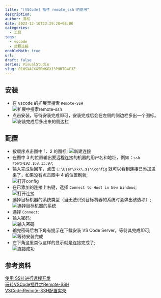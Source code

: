 ```yaml
---
title: "[VSCode] 插件 remote_ssh 的使用"
description: 
author: 清松
date: 2023-12-10T22:29:28+08:00
categories:
  - 工具
tags:
  - vscode
  - 远程连接
enableMath: true
url: 
draft: false
series: VisualStudio
slug: 01HSXACXX5RWKGX13PHRTG4CJZ
---
```

## 安装
- 在 vscode 的扩展里搜索 `Remote-SSH`  
![扩展中搜索remote-ssh](https://raw.githubusercontent.com/coderqs/wiki_img/master/%E5%B7%A5%E5%85%B7/%E7%BC%96%E7%A8%8B%E5%B7%A5%E5%85%B7/IDE/vscode/%E6%89%A9%E5%B1%95%E4%B8%AD%E6%90%9C%E7%B4%A2remote-ssh.PNG)  
- 点击安装，等待安装完成即可，安装完成后会在左侧的侧边栏多出一个图标。  
![安装完成后多出来的侧边栏](https://raw.githubusercontent.com/coderqs/wiki_img/master/%E5%B7%A5%E5%85%B7/%E7%BC%96%E7%A8%8B%E5%B7%A5%E5%85%B7/IDE/vscode/%E5%AE%89%E8%A3%85%E5%AE%8C%E6%88%90%E5%90%8E%E5%A4%9A%E5%87%BA%E6%9D%A5%E7%9A%84%E4%BE%A7%E8%BE%B9%E6%A0%8F.PNG)  

## 配置
- 按顺序点击图中 1、2 的图标; 
![新建连接](https://raw.githubusercontent.com/coderqs/wiki_img/master/%E5%B7%A5%E5%85%B7/%E7%BC%96%E7%A8%8B%E5%B7%A5%E5%85%B7/IDE/vscode/%E6%96%B0%E5%BB%BA%E8%BF%9E%E6%8E%A5.png)   
- 在图中 3 的位置输出要远程连接的机器的用户名和地址，例如：`ssh root@192.168.13.97`;  
- 输入完成后回车，点击 `C:\User\xxx\.ssh\config` 就可以看到连接已添加进来了，如果没有点击图中 4 的位置刷新;  
![打开config](https://raw.githubusercontent.com/coderqs/wiki_img/master/%E5%B7%A5%E5%85%B7/%E7%BC%96%E7%A8%8B%E5%B7%A5%E5%85%B7/IDE/vscode/%E6%89%93%E5%BC%80config.png)  
- 在已添加的连接上右键，选择 `Connect to Host in New Windows`;  
![打开连接](https://raw.githubusercontent.com/coderqs/wiki_img/master/%E5%B7%A5%E5%85%B7/%E7%BC%96%E7%A8%8B%E5%B7%A5%E5%85%B7/IDE/vscode/%E6%89%93%E5%BC%80%E8%BF%9E%E6%8E%A5.jpg)  
- 选择目标机器的系统类型（当无法识别目标机器的系统时会弹出该选项）;  
![选择目标机器的系统](https://raw.githubusercontent.com/coderqs/wiki_img/master/%E5%B7%A5%E5%85%B7/%E7%BC%96%E7%A8%8B%E5%B7%A5%E5%85%B7/IDE/vscode/%E9%80%89%E6%8B%A9%E7%9B%AE%E6%A0%87%E6%9C%BA%E5%99%A8%E7%9A%84%E7%B3%BB%E7%BB%9F.jpg)  
- 选择 `Connect`;  
- 输入密码;  
![输入密码](https://raw.githubusercontent.com/coderqs/wiki_img/master/%E5%B7%A5%E5%85%B7/%E7%BC%96%E7%A8%8B%E5%B7%A5%E5%85%B7/IDE/vscode/%E8%BE%93%E5%85%A5%E5%AF%86%E7%A0%81.png)  
- 输完密码后右下角有提示在下载安装 VS Code Server，等待其完成即可;  
![等待安装完成](https://raw.githubusercontent.com/coderqs/wiki_img/master/%E5%B7%A5%E5%85%B7/%E7%BC%96%E7%A8%8B%E5%B7%A5%E5%85%B7/IDE/vscode/%E8%BE%93%E5%85%A5%E5%AF%86%E7%A0%81%E5%90%8E%E7%AD%89%E5%BE%85%E5%AE%89%E8%A3%85%E5%AE%8C%E6%88%90.jpg)  
- 左下角这里类似这样的显示就是连接完成了;  
![连接成功](https://raw.githubusercontent.com/coderqs/wiki_img/master/%E5%B7%A5%E5%85%B7/%E7%BC%96%E7%A8%8B%E5%B7%A5%E5%85%B7/IDE/vscode/%E8%BF%9E%E6%8E%A5%E6%88%90%E5%8A%9F.png)  

## 参考资料
[使用 SSH 进行远程开发](https://code.visualstudio.com/docs/remote/ssh#_getting-started)  
[玩转VSCode插件之Remote-SSH](https://www.cnblogs.com/liyufeia/p/11405779.html)  
[VSCode:Remote-SSH配置实录](https://blog.csdn.net/sixdaycoder/article/details/89947893)  
